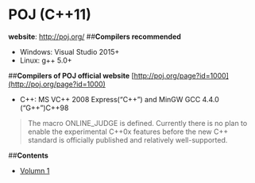 # **POJ (C++11)**
**website**: http://poj.org/
##**Compilers recommended**
* Windows: Visual Studio 2015+
* Linux: g++ 5.0+

##**Compilers of POJ official website** 
    [http://poj.org/page?id=1000](http://poj.org/page?id=1000)

* C++:	MS VC++ 2008 Express(“C++”) and MinGW GCC 4.4.0 (“G++”)C++98	

> The macro ONLINE_JUDGE is defined.
Currently there is no plan to enable the experimental C++0x features before the new C++ standard is officially published and relatively well-supported.

##**Contents**
*  [Volumn 1](https://github.com/yzcyx/POJ/tree/master/Vol1)
